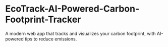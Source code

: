 # EcoTrack-AI-Powered-Carbon-Footprint-Tracker
A modern web app that tracks and visualizes your carbon footprint, with AI-powered tips to reduce emissions.
